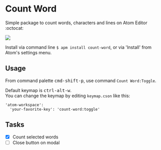 # Count Word

Simple package to count words, characters and lines on Atom Editor :octocat:

<a href="https://gyazo.com/86331c45087f37edb0a53cd9673e2d9a"><img src="https://i.gyazo.com/86331c45087f37edb0a53cd9673e2d9a.png" /></a>


Install via command line `$ apm install count-word`, or via 'Install' from Atom's settings menu.

## Usage

From command palette <kbd>cmd-shift-p</kbd>, use command `Count Word:Toggle`.

Default keymap is <kbd>ctrl-alt-w</kbd>.  
You can change the keymap by editing `keymap.cson` like this:

```
'atom-workspace':
  'your-favorite-key': 'count-word:toggle'
```

## Tasks

- [x] Count selected words  
- [ ] Close button on modal  
